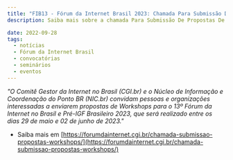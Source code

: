 ```yaml
---
title: "FIB13 - Fórum da Internet Brasil 2023: Chamada Para Submissão De Propostas De Workshops"
description: Saiba mais sobre a chamada Para Submissão De Propostas De Workshops ao FIB13 - Fórum da Internet Brasil 2023

date: 2022-09-28
tags:
  - notícias
  - Fórum da Internet Brasil
  - convocatórias
  - seminários
  - eventos
---
```


_"O Comitê Gestor da Internet no Brasil (CGI.br) e o Núcleo de Informação e Coordenação do Ponto BR (NIC.br) convidam pessoas e organizações interessadas a enviarem propostas de Workshops para o 13º Fórum da Internet no Brasil e Pré-IGF Brasileiro 2023, que será realizado entre os dias 29 de maio e 02 de junho de 2023."_

* Saiba mais em [https://forumdainternet.cgi.br/chamada-submissao-propostas-workshops/](https://forumdainternet.cgi.br/chamada-submissao-propostas-workshops/)
